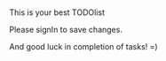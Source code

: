 #####

This is your best TODOlist

Please signIn to save changes.

And good luck in completion of tasks! =)
